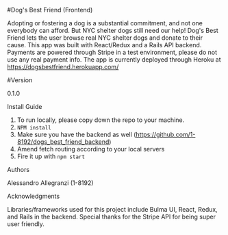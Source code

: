 #Dog's Best Friend (Frontend)

Adopting or fostering a dog is a substantial commitment, and not one everybody can afford. But NYC shelter dogs still need our help! Dog's Best Friend lets the user browse real NYC shelter dogs and donate to their cause. This app was built with React/Redux and a Rails API backend. Payments are powered through Stripe in a test environment, please do not use any real payment info. The app is currently deployed through Heroku at https://dogsbestfriend.herokuapp.com/

#Version

0.1.0

Install Guide

1. To run locally, please copy down the repo to your machine.
2. `NPM install`
3. Make sure you have the backend as well (https://github.com/1-8192/dogs_best_friend_backend)
3. Amend fetch routing according to your local servers
4. Fire it up with `npm start`

Authors

Alessandro Allegranzi (1-8192)

Acknowledgments

Libraries/frameworks used for this project include Bulma UI, React, Redux, and Rails in the backend. Special thanks for the Stripe API for being super user friendly.

